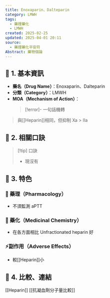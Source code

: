 ```yaml
---
title: Enoxaparin、Dalteparin
category: LMWH
tags:
  - 藥理藥化
  - LMWH
created: 2025-02-25
updated: 2025-04-01 20:11
source:
  - 藥理藥化平安符
Abstract: 藥物個論
---
```

## 🔹 1. 基本資訊
- **藥名（Drug Name）**：Enoxaparin、Dalteparin
- **分類（Category）**：LMWH
- **MOA（Mechanism of Action）**：
  > [!error]- 一句話機轉
> 與[[Heparin]]相同，但抑制 Xa > IIa


## 🔹 2. 相關口訣
> [!tip] 口訣
> - 現沒有

## 🔹 3. 特色
### 🧪 藥理（Pharmacology）

- 不須監測 aPTT

### 🧬 藥化（Medicinal Chemistry）

- 在各方面相比 Unfractionated heparin 好

### ⚡副作用（Adverse Effects）
- 較[[Heparin]]小

## 🔹 4. 比較、連結
[[Heparin]]
[[抗凝血劑分子量比較]]